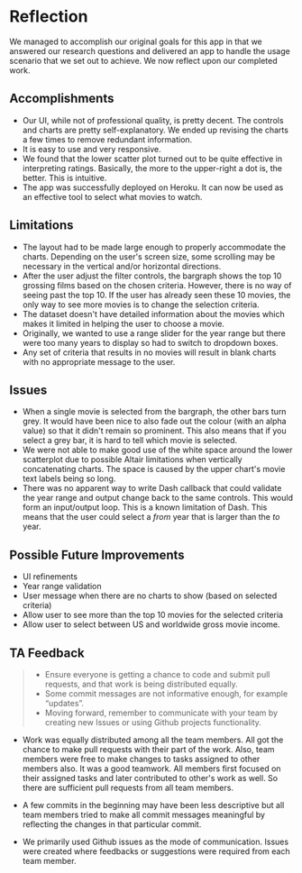 # Reflection

We managed to accomplish our original goals for this app in that we answered our research questions and delivered an app to handle the usage scenario that we set out to achieve. We now reflect upon our completed work.

## Accomplishments

- Our UI, while not of professional quality, is pretty decent. The controls and charts are pretty self-explanatory. We ended up revising the charts a few times to remove redundant information.
- It is easy to use and very responsive.
- We found that the lower scatter plot turned out to be quite effective in interpreting ratings. Basically, the more to the upper-right a dot is, the better. This is intuitive.
- The app was successfully deployed on Heroku. It can now be used as an effective tool to select what movies to watch.

## Limitations

- The layout had to be made large enough to properly accommodate the charts. Depending on the user's screen size, some scrolling may be necessary in the vertical and/or horizontal directions.
- After the user adjust the filter controls, the bargraph shows the top 10 grossing films based on the chosen criteria. However, there is no way of seeing past the top 10. If the user has already seen these 10 movies, the only way to see more movies is to change the selection criteria.
- The dataset doesn't have detailed information about the movies which makes it limited in helping the user to choose a movie.
- Originally, we wanted to use a range slider for the year range but there were too many years to display so had to switch to dropdown boxes.
- Any set of criteria that results in no movies will result in blank charts with no appropriate message to the user.

## Issues

- When a single movie is selected from the bargraph, the other bars turn grey. It would have been nice to also fade out the colour (with an alpha value) so that it didn't remain so prominent. This also means that if you select a grey bar, it is hard to tell which movie is selected.
- We were not able to make good use of the white space around the lower scatterplot due to possible Altair limitations when vertically concatenating charts. The space is caused by the upper chart's movie text labels being so long.
- There was no apparent way to write Dash callback that could validate the year range and output change back to the same controls. This would form an input/output loop. This is a known limitation of Dash. This means that the user could select a _from_ year that is larger than the _to_ year.

## Possible Future Improvements

- UI refinements
- Year range validation
- User message when there are no charts to show (based on selected criteria)
- Allow user to see more than the top 10 movies for the selected criteria
- Allow user to select between US and worldwide gross movie income.

## TA Feedback

> - Ensure everyone is getting a chance to code and submit pull requests, and that work is being distributed equally.
> - Some commit messages are not informative enough, for example “updates”.
> - Moving forward, remember to communicate with your team by creating new Issues or using Github projects functionality.

- Work was equally distributed among all the team members. All got the chance to make pull requests with their part of the work. Also, team members were free to make changes to tasks assigned to other members also. It was a good teamwork. All members first focused on their assigned tasks and later contributed to other's work as well. So there are sufficient pull requests from all team members.

- A few commits in the beginning may have been less descriptive but all team members tried to make all commit messages meaningful by reflecting the changes in that particular commit.

- We primarily used Github issues as the mode of communication. Issues were created where feedbacks or suggestions were required from each team member.
